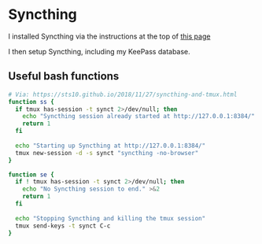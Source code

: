 # Syncthing

I installed Syncthing via the instructions at the top of [this page](https://apt.syncthing.net/)

I then setup Syncthing, including my KeePass database. 

## Useful bash functions

```bash
# Via: https://sts10.github.io/2018/11/27/syncthing-and-tmux.html
function ss {
  if tmux has-session -t synct 2>/dev/null; then
    echo "Syncthing session already started at http://127.0.0.1:8384/" >&2
    return 1
  fi
  
  echo "Starting up Syncthing at http://127.0.0.1:8384/"
  tmux new-session -d -s synct "syncthing -no-browser"
}

function se {
  if ! tmux has-session -t synct 2>/dev/null; then
    echo "No Syncthing session to end." >&2
    return 1
  fi
  
  echo "Stopping Syncthing and killing the tmux session"
  tmux send-keys -t synct C-c
}

```
